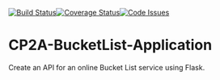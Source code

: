 [![Build Status](https://travis-ci.org/georgreen/CP2A-BucketList-Application.svg?branch=master)](https://travis-ci.org/georgreen/CP2A-BucketList-Application)[![Coverage Status](https://coveralls.io/repos/github/georgreen/CP2A-BucketList-Application/badge.svg?branch=master)](https://coveralls.io/github/georgreen/CP2A-BucketList-Application?branch=master)[![Code Issues](https://www.quantifiedcode.com/api/v1/project/675d48c654bc43aa9936634b72415f36/badge.svg)](https://www.quantifiedcode.com/app/project/675d48c654bc43aa9936634b72415f36)

# CP2A-BucketList-Application
 Create an API for an online Bucket List service using Flask.
